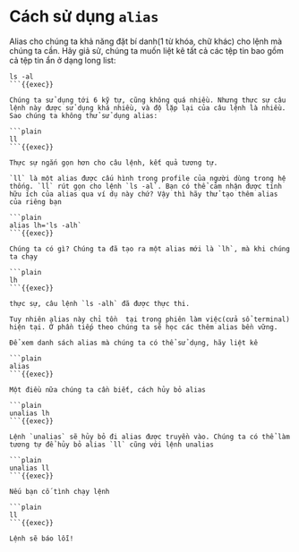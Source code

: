 # Cách sử dụng `alias`

Alias cho chúng ta khả năng đặt bí danh(1 từ khóa, chữ khác) cho lệnh mà chúng ta cần. Hãy giả sử, chúng ta muốn liệt kê tất cả các tệp tin bao gồm cả tệp tin ẩn ở dạng long list:

```plain
ls -al
```{{exec}}

Chúng ta sử dụng tới 6 kỹ tự, cũng không quá nhiều. Nhưng thực sự câu lệnh này được sử dụng khá nhiều, và độ lặp lại của câu lệnh là nhiều. Sao chúng ta không thử sử dụng alias:

```plain
ll
```{{exec}}

Thực sự ngắn gọn hơn cho câu lệnh, kết quả tương tự.

`ll` là một alias được cấu hình trong profile của người dùng trong hệ thống. `ll` rút gọn cho lệnh `ls -al`. Bạn có thể cảm nhận được tính hữu ích của alias qua ví dụ này chứ? Vậy thì hãy thử tạo thêm alias của riêng bạn

```plain
alias lh='ls -alh`
```{{exec}}

Chúng ta có gì? Chúng ta đã tạo ra một alias mới là `lh`, mà khi chúng ta chạy

```plain
lh
```{{exec}}

thực sự, câu lệnh `ls -alh` đã được thực thi.

Tuy nhiên alias này chỉ tồn  tại trong phiên làm việc(cửa sổ terminal) hiện tại. Ở phần tiếp theo chúng ta sẽ học các thêm alias bền vững.

Để xem danh sách alias mà chúng ta có thể sử dụng, hãy liệt kê

```plain
alias
```{{exec}}

Một điều nữa chúng ta cần biết, cách hủy bỏ alias

```plain
unalias lh
```{{exec}}

Lệnh `unalias` sẽ hủy bỏ đi alias được truyền vào. Chúng ta có thể làm tương tự để hủy bỏ alias `ll` cũng với lệnh unalias

```plain
unalias ll
```{{exec}}

Nếu bạn cố tình chạy lệnh

```plain
ll
```{{exec}}

Lệnh sẽ báo lỗi!


